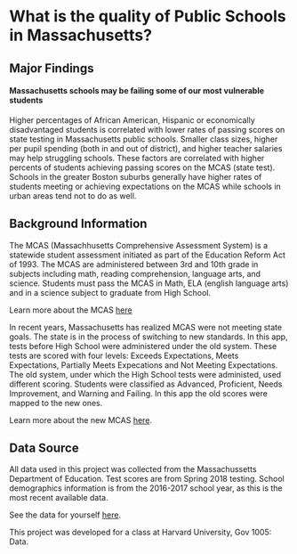 # What is the quality of Public Schools in Massachusetts?

## Major Findings

#### Massachusetts schools may be failing some of our most vulnerable students

Higher percentages of African American, Hispanic  or economically disadvantaged students is correlated with lower rates of 
passing scores on state testing in Massachusetts public schools. Smaller class sizes, higher per pupil spending (both in 
and out of district), and higher teacher salaries may help struggling schools. These factors are correlated with higher 
percents of students achieving passing scores on the MCAS (state test). Schools in the greater Boston suburbs generally have
higher rates of students meeting or achieving expectations on the MCAS while schools in urban areas tend not to do as well.

## Background Information

The MCAS (Massachhusetts Comprehensive Assessment System) is a statewide student
assessment initiated as part of the Education Reform Act of 1993. The MCAS are 
administered between 3rd and 10th grade in subjects including math, reading 
comprehension, language arts, and science. Students must pass the MCAS in Math, 
ELA (english language arts) and in a science subject to graduate from High School.

Learn more about the MCAS [here](https://en.wikipedia.org/wiki/Massachusetts_Comprehensive_Assessment_System)

In recent years, Massachusetts has realized MCAS were not meeting state goals. 
The state is in the process of switching to new standards. In this app, tests 
before High School were administered under the old system. These tests are scored 
with four levels: Exceeds Expectations, Meets Expectations, Partially Meets 
Expecations and Not Meeting Expectations. The old system, under which the High 
School tests were administed, used different scoring. Students were classified 
as Advanced, Proficient, Needs Improvement, and Warning and Failing. In this app 
the old scores were mapped to the new ones.

Learn more about the new MCAS [here](http://www.doe.mass.edu/mcas/nextgen/).
            
## Data Source

All data used in this project was collected from the Massachussetts Department of 
Education. Test scores are from Spring 2018 testing. School demographics information 
is from the 2016-2017 school year, as this is the most recent available data.

See the data for yourself [here](http://profiles.doe.mass.edu/state_report/).

This project was developed for a class at Harvard University, Gov 1005: Data.
